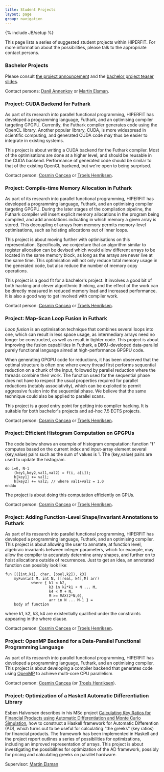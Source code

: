 ```yaml
---
title: Student Projects
layout: page
group: navigation
---
```

{% include JB/setup %}

This page lists a series of suggested student projects within
HIPERFIT. For more information about the possibilities, please talk to
the appropriate contact persons.

### Bachelor Projects

Please consult [the project announcement](/news/2015/08/25/bachelor-projects/) and the [bachelor project teaser slides](/pdf/HIPERFIT_PROTOTYPE_2015.pdf).

Contact persons: [Danil Annenkov](people.html) or [Martin Elsman](people.html).

### Project: CUDA Backend for Futhark

As part of its research into parallel functional programming, HIPERFIT
has developed a programming language, Futhark, and an optimising
compiler targeting GPGPU.  Currently, the Futhark compiler generates
code using the OpenCL library.  Another popular library, CUDA, is more
widespread in scientific computing, and generated CUDA code may thus
be easier to integrate in existing systems.

This project is about writing a CUDA backend for the Futhark compiler.
Most of the optimisations are done at a higher level, and should be
reusable in the CUDA backend.  Performance of generated code should be
similar to that of the existing OpenCL backend, but we're open to
being surprised.

Contact person: [Cosmin Oancea](people.html) or [Troels Henriksen](people.html).

### Project: Compile-time Memory Allocation in Futhark

As part of its research into parallel functional programming, HIPERFIT
has developed a programming language, Futhark, and an optimising
compiler targeting GPGPU.  During the later stages of the compilation
pipeline, the Futhark compiler will insert explicit memory allocations
in the program being compiled, and add annotations indicating in which
memory a given array is stored.  This decoupling of arrays from memory
permits memory-level optimisations, such as hoisting allocations out
of inner loops.

This project is about moving further with optimisations on this
representation.  Specifically, we conjecture that an algorithm similar
to register allocation can be devised which would allow different
arrays to be located in the same memory block, as long as the arrays
are never live at the same time.  This optimisation will not only
reduce total memory usage in the generated code, but also reduce the
number of memory copy operations.

This project is a good fit for a bachelor's project.  It involves a
good bit of both hacking and clever algorithmic thinking, and the
effect of the work can be directly measured in reduced memory load and
increased performance.  It is also a good way to get involved with
compiler work.

Contact person: [Cosmin Oancea](people.html) or [Troels Henriksen](people.html).

### Project: Map-Scan Loop Fusion in Futhark

*Loop fusion* is an optimisation technique that combines several loops
into one, which can result in less space usage, as intermediary arrays
need no longer be constructed, as well as result in tighter code.
This project is about improving the fusion capabilities in Futhark, a
DIKU-developed data-parallel purely functional language aimed at
high-performance GPGPU code.

When generating GPGPU code for reductions, it has been observed that
the optimal structure is often one where every thread first performs
sequential reduction on a chunk of the input, followed by parallel
reduction where the threads combine their work.  The function used for
the sequential phase does not have to respect the usual properties
required for parallel reductions (notably associativity), which can be
exploited to permit aggressive fusion into the sequential phase.  We
believe that the same technique could also be applied to parallel
scans.

This project is a good entry point for getting into compiler hacking.
It is suitable for both bachelor's projects and ad-hoc 7.5 ECTS
projects.

Contact person: [Cosmin Oancea](people.html) or [Troels Henriksen](people.html).

### Project: Efficient Histogram Computation on GPGPUs

The code below shows an example of histogram computation:
function "f" computes based on the current index and 
input-array element several (key,value) pairs such as
the sum of values is 1. The (key,value) pairs are used
to update the histogram.  

    do i=0, N-1
        (key1,key2,val1,val2) = f(i, a[i]);
        h[key1] += val1;
        h[key2] += val2; // where val1+val2 = 1.0
    enddo


The project is about doing this computation efficiently on GPUs.

Contact person: [Cosmin Oancea](people.html) or [Troels Henriksen](people.html).

### Project: Adding Function-Level Shape/Invariant Annotations to Futhark

As part of its research into parallel functional programming, HIPERFIT
has developed a programming language, Futhark, and an optimising
compiler.  This project is about allowing the user to annotate, at function
level, algebraic invariants between integer parameters, which for example, 
may allow the compiler to accurately determine array shapes, and further
on to hoist allocations outside of recurrences.  Just to get an idea, an
annotated function can possibly look like:

    fun [([int,k1], char, [bool,k2]), k3]
        myFun(int M, int N, [[real, k4],M] arr)
                where { k1 < k2, 
                        k3 in k2*k1 + N ... M,
                        k4 < M + N,
                        M >= MAX(2*N,0),
                        arr in N ... M-1 } = 
        body of function

where k1, k2, k3, k4 are existentially qualified under the constraints
appearing in the where clause.


Contact person: [Cosmin Oancea](people.html) or [Troels Henriksen](people.html).


### Project: OpenMP Backend for a Data-Parallel Functional Programming Language

As part of its research into parallel functional programming, HIPERFIT
has developed a programming language, Futhark, and an optimising
compiler.  This project is about developing a compiler backend that
generates code using [OpenMP](http://en.wikipedia.org/wiki/OpenMP) to
achieve multi-core CPU parallelism.

Contact person: [Cosmin Oancea](people.html) (or [Troels Henriksen](people.html)).


### Project: Optimization of a Haskell Automatic Differentiation Library

Esben Halvorsen describes in his MSc project [Calculating Key Ratios
for Financial Products using Automatic Differentiation and Monte Carlo
Simulation](/pdf/ad_esben.pdf), how to construct a
Haskell framework for Automatic Differention (AD), which turns out to
be useful for calculating "the greeks" (key ratios) for financial
products. The framework has been implemented in Haskell and the
project report outlines a series of possibilities for optimizations,
including an improved representation of arrays. This project is about
investigating the possibilities for optimization of the AD framework,
possibly for pricing and calculating greeks on parallel hardware.

Supervisor: [Martin Elsman](http://www.elsman.com)
